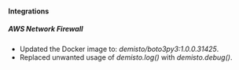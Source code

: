
#### Integrations
##### AWS Network Firewall
- Updated the Docker image to: *demisto/boto3py3:1.0.0.31425*.
- Replaced unwanted usage of *demisto.log()* with *demisto.debug()*.
